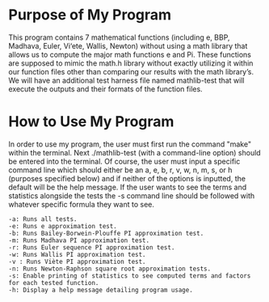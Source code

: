# Purpose of My Program

This program contains 7 mathematical functions (including e, BBP, Madhava, Euler, Vi‘ete, Wallis, Newton) without using a math library that allows us to compute the major math functions e and Pi. These functions are supposed to mimic the math.h library without exactly utilizing it within our function files other than comparing our results with the math library’s. We will have an additional test harness file named mathlib-test that will execute the outputs and their formats of the function files.

# How to Use My Program

In order to use my program, the user must first run the command "make" within the terminal. Next ./mathlib-test (with a command-line option) should be entered into the terminal. Of course, the user must input a specific command line which should either be an a, e, b, r, v, w, n, m, s, or h (purposes specified below) and if neither of the options is inputted, the default will be the help message. If the user wants to see the terms and statistics alongside the tests the -s command line should be followed with whatever specific formula they want to see. 

	-a: Runs all tests.
	-e: Runs e approximation test.
	-b: Runs Bailey-Borwein-Plouffe PI approximation test.
	-m: Runs Madhava PI approximation test.
	-r: Runs Euler sequence PI approximation test.
	-w: Runs Wallis PI approximation test.
	-v : Runs Viète PI approximation test.
	-n: Runs Newton-Raphson square root approximation tests.
	-s: Enable printing of statistics to see computed terms and factors for each tested function.
	-h: Display a help message detailing program usage.



